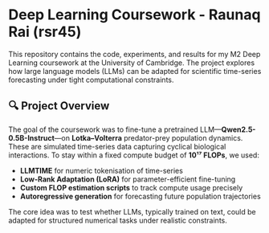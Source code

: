 # Deep Learning Coursework - Raunaq Rai (rsr45)

This repository contains the code, experiments, and results for my M2 Deep Learning coursework at the University of Cambridge. The project explores how large language models (LLMs) can be adapted for scientific time-series forecasting under tight computational constraints.

## 🔍 Project Overview

The goal of the coursework was to fine-tune a pretrained LLM—**Qwen2.5-0.5B-Instruct**—on **Lotka–Volterra** predator-prey population dynamics. These are simulated time-series data capturing cyclical biological interactions. To stay within a fixed compute budget of **10¹⁷ FLOPs**, we used:

- **LLMTIME** for numeric tokenisation of time-series
- **Low-Rank Adaptation (LoRA)** for parameter-efficient fine-tuning
- **Custom FLOP estimation scripts** to track compute usage precisely
- **Autoregressive generation** for forecasting future population trajectories

The core idea was to test whether LLMs, typically trained on text, could be adapted for structured numerical tasks under realistic constraints.

